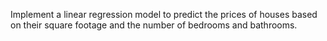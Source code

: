 
Implement a linear regression model to predict the prices of houses based on their square footage and the number of bedrooms and bathrooms.

